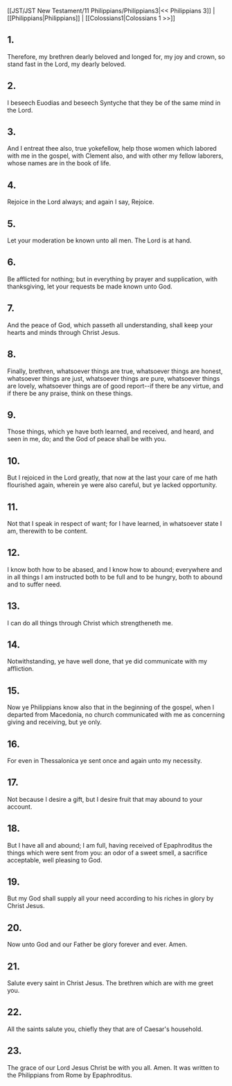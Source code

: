 [[JST/JST New Testament/11 Philippians/Philippians3|<< Philippians 3]] | [[Philippians|Philippians]] | [[Colossians1|Colossians 1 >>]]
## 1.
Therefore, my brethren dearly beloved and longed for, my joy and crown, so stand fast in the Lord, my dearly beloved.
## 2.
I beseech Euodias and beseech Syntyche that they be of the same mind in the Lord.
## 3.
And I entreat thee also, true yokefellow, help those women which labored with me in the gospel, with Clement also, and with other my fellow laborers, whose names are in the book of life.
## 4.
Rejoice in the Lord always; and again I say, Rejoice.
## 5.
Let your moderation be known unto all men. The Lord is at hand.
## 6.
Be afflicted for nothing; but in everything by prayer and supplication, with thanksgiving, let your requests be made known unto God.
## 7.
And the peace of God, which passeth all understanding, shall keep your hearts and minds through Christ Jesus.
## 8.
Finally, brethren, whatsoever things are true, whatsoever things are honest, whatsoever things are just, whatsoever things are pure, whatsoever things are lovely, whatsoever things are of good report\--if there be any virtue, and if there be any praise, think on these things.
## 9.
Those things, which ye have both learned, and received, and heard, and seen in me, do; and the God of peace shall be with you.
## 10.
But I rejoiced in the Lord greatly, that now at the last your care of me hath flourished again, wherein ye were also careful, but ye lacked opportunity.
## 11.
Not that I speak in respect of want; for I have learned, in whatsoever state I am, therewith to be content.
## 12.
I know both how to be abased, and I know how to abound; everywhere and in all things I am instructed both to be full and to be hungry, both to abound and to suffer need.
## 13.
I can do all things through Christ which strengtheneth me.
## 14.
Notwithstanding, ye have well done, that ye did communicate with my affliction.
## 15.
Now ye Philippians know also that in the beginning of the gospel, when I departed from Macedonia, no church communicated with me as concerning giving and receiving, but ye only.
## 16.
For even in Thessalonica ye sent once and again unto my necessity.
## 17.
Not because I desire a gift, but I desire fruit that may abound to your account.
## 18.
But I have all and abound; I am full, having received of Epaphroditus the things which were sent from you: an odor of a sweet smell, a sacrifice acceptable, well pleasing to God.
## 19.
But my God shall supply all your need according to his riches in glory by Christ Jesus.
## 20.
Now unto God and our Father be glory forever and ever. Amen.
## 21.
Salute every saint in Christ Jesus. The brethren which are with me greet you.
## 22.
All the saints salute you, chiefly they that are of Caesar\'s household.
## 23.
The grace of our Lord Jesus Christ be with you all. Amen.
It was written to the Philippians from Rome by Epaphroditus. 


